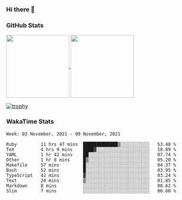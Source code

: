 ### Hi there 👋

### GitHub Stats

<a href="https://github.com/anuraghazra/github-readme-stats">
  <img align="center" height="170px" src="https://github-readme-stats.vercel.app/api/top-langs/?username=tksfjt1024&layout=compact&count_private=true&show_icons=true&show_icons=true&theme=graywhite" />
</a>
<a href="https://github.com/anuraghazra/github-readme-stats">
  <img align="center" height="170px" src="https://github-readme-stats.vercel.app/api?username=tksfjt1024&count_private=true&show_icons=true&show_icons=true&theme=graywhite" />
</a>

[![trophy](https://github-profile-trophy.vercel.app/?username=tksfjt1024)](https://github.com/ryo-ma/github-profile-trophy)

### WakaTime Stats

<!--START_SECTION:waka-->
```text
Week: 03 November, 2021 - 09 November, 2021

Ruby         11 hrs 47 mins  █████████████▒░░░░░░░░░░░   53.48 % 
TeX          4 hrs 9 mins    ████▓░░░░░░░░░░░░░░░░░░░░   18.89 % 
YAML         1 hr 42 mins    ██░░░░░░░░░░░░░░░░░░░░░░░   07.74 % 
Other        1 hr 8 mins     █▒░░░░░░░░░░░░░░░░░░░░░░░   05.20 % 
Makefile     57 mins         █░░░░░░░░░░░░░░░░░░░░░░░░   04.37 % 
Bash         52 mins         █░░░░░░░░░░░░░░░░░░░░░░░░   03.95 % 
TypeScript   42 mins         ▓░░░░░░░░░░░░░░░░░░░░░░░░   03.24 % 
Text         24 mins         ▒░░░░░░░░░░░░░░░░░░░░░░░░   01.85 % 
Markdown     8 mins          ░░░░░░░░░░░░░░░░░░░░░░░░░   00.62 % 
Slim         7 mins          ░░░░░░░░░░░░░░░░░░░░░░░░░   00.60 % 
```
<!--END_SECTION:waka-->
